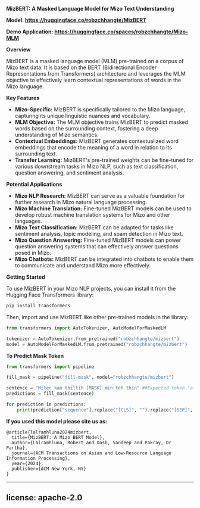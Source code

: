 **MizBERT: A Masked Language Model for Mizo Text Understanding**

**Model: https://huggingface.co/robzchhangte/MizBERT**

**Demo Application: https://huggingface.co/spaces/robzchhangte/Mizo-MLM**


**Overview**

MizBERT is a masked language model (MLM) pre-trained on a corpus of Mizo text data. It is based on the BERT (Bidirectional Encoder Representations from Transformers) architecture and leverages the MLM objective to effectively learn contextual representations of words in the Mizo language.

**Key Features**

- **Mizo-Specific:** MizBERT is specifically tailored to the Mizo language, capturing its unique linguistic nuances and vocabulary.
- **MLM Objective:** The MLM objective trains MizBERT to predict masked words based on the surrounding context, fostering a deep understanding of Mizo semantics.
- **Contextual Embeddings:** MizBERT generates contextualized word embeddings that encode the meaning of a word in relation to its surrounding text.
- **Transfer Learning:** MizBERT's pre-trained weights can be fine-tuned for various downstream tasks in Mizo NLP, such as text classification, question answering, and sentiment analysis.

**Potential Applications**

- **Mizo NLP Research:** MizBERT can serve as a valuable foundation for further research in Mizo natural language processing.
- **Mizo Machine Translation:** Fine-tuned MizBERT models can be used to develop robust machine translation systems for Mizo and other languages.
- **Mizo Text Classification:** MizBERT can be adapted for tasks like sentiment analysis, topic modeling, and spam detection in Mizo text.
- **Mizo Question Answering:** Fine-tuned MizBERT models can power question answering systems that can effectively answer questions posed in Mizo.
- **Mizo Chatbots:** MizBERT can be integrated into chatbots to enable them to communicate and understand Mizo more effectively.

**Getting Started**

To use MizBERT in your Mizo NLP projects, you can install it from the Hugging Face Transformers library:

```python
pip install transformers
```

Then, import and use MizBERT like other pre-trained models in the library:

```python
from transformers import AutoTokenizer, AutoModelForMaskedLM

tokenizer = AutoTokenizer.from_pretrained("robzchhangte/mizbert")
model = AutoModelForMaskedLM.from_pretrained("robzchhangte/mizbert")
```

**To Predict Mask Token**
```python
from transformers import pipeline

fill_mask = pipeline("fill-mask", model="robzchhangte/mizbert")

sentence = "Miten kan thiltih [MASK] min teh thin" ##Expected token "atangin". In English: A tree is known by its fruit.
predictions = fill_mask(sentence)

for prediction in predictions:
    print(prediction["sequence"].replace("[CLS]", "").replace("[SEP]", "").strip(), "| Score:", prediction["score"])

```

**If you used this model please cite us as:**

```
@article{lalramhluna2024mizbert,
  title={MizBERT: A Mizo BERT Model},
  author={Lalramhluna, Robert and Dash, Sandeep and Pakray, Dr Partha},
  journal={ACM Transactions on Asian and Low-Resource Language Information Processing},
  year={2024},
  publisher={ACM New York, NY}
}
```

---
license: apache-2.0
---
